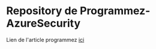 # Repository de Programmez-AzureSecurity

Lien de l'article programmez [ici](https://www.programmez.com/magazine/article/developper-deployer-et-securiser-les-acces-aux-ressources-grace-azure-ad)